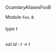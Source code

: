 OcamlaryAliasesFooB

 Module  `` Foo.B `` 
<a id="type-t"></a>
###### type t



<a id="val-id"></a>
###### val id : t -> t

